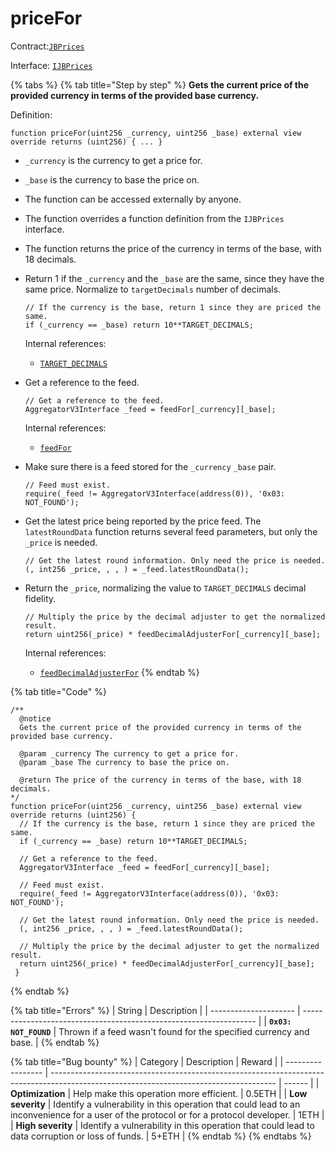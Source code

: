 # priceFor

Contract:[`JBPrices`](../)​‌

Interface: [`IJBPrices`](../../../interfaces/ijbprices.md)

{% tabs %}
{% tab title="Step by step" %}
**Gets the current price of the provided currency in terms of the provided base currency.**

Definition:

```solidity
function priceFor(uint256 _currency, uint256 _base) external view override returns (uint256) { ... }
```

* `_currency` is the currency to get a price for.
* `_base` is the currency to base the price on.
* The function can be accessed externally by anyone.
* The function overrides a function definition from the `IJBPrices` interface.
* The function returns the price of the currency in terms of the base, with 18 decimals.
*   Return 1 if the `_currency` and the `_base` are the same, since they have the same price. Normalize to `targetDecimals` number of decimals.

    ```solidity
    // If the currency is the base, return 1 since they are priced the same.
    if (_currency == _base) return 10**TARGET_DECIMALS;
    ```

    Internal references:

    * [`TARGET_DECIMALS`](../properties/targetdecimals.md)
*   Get a reference to the feed.

    ```solidity
    // Get a reference to the feed.
    AggregatorV3Interface _feed = feedFor[_currency][_base];
    ```

    Internal references:

    * [`feedFor`](../properties/targetdecimals.md)
*   Make sure there is a feed stored for the `_currency` `_base` pair.

    ```solidity
    // Feed must exist.
    require(_feed != AggregatorV3Interface(address(0)), '0x03: NOT_FOUND');
    ```
*   Get the latest price being reported by the price feed. The `latestRoundData` function returns several feed parameters, but only the `_price` is needed.

    ```solidity
    // Get the latest round information. Only need the price is needed.
    (, int256 _price, , , ) = _feed.latestRoundData();
    ```
*   Return the `_price`, normalizing the value to `TARGET_DECIMALS` decimal fidelity.

    ```solidity
    // Multiply the price by the decimal adjuster to get the normalized result.
    return uint256(_price) * feedDecimalAdjusterFor[_currency][_base];
    ```

    Internal references:

    * [`feedDecimalAdjusterFor`](../properties/feeddecimaladjuster.md)
{% endtab %}

{% tab title="Code" %}
```solidity
/** 
  @notice 
  Gets the current price of the provided currency in terms of the provided base currency.
      
  @param _currency The currency to get a price for.
  @param _base The currency to base the price on.
      
  @return The price of the currency in terms of the base, with 18 decimals.
*/
function priceFor(uint256 _currency, uint256 _base) external view override returns (uint256) {
  // If the currency is the base, return 1 since they are priced the same.
  if (_currency == _base) return 10**TARGET_DECIMALS;

  // Get a reference to the feed.
  AggregatorV3Interface _feed = feedFor[_currency][_base];

  // Feed must exist.
  require(_feed != AggregatorV3Interface(address(0)), '0x03: NOT_FOUND');

  // Get the latest round information. Only need the price is needed.
  (, int256 _price, , , ) = _feed.latestRoundData();

  // Multiply the price by the decimal adjuster to get the normalized result.
  return uint256(_price) * feedDecimalAdjusterFor[_currency][_base];
 }
```
{% endtab %}

{% tab title="Errors" %}
| String                | Description                                                        |
| --------------------- | ------------------------------------------------------------------ |
| **`0x03: NOT_FOUND`** | Thrown if a feed wasn't found for the specified currency and base. |
{% endtab %}

{% tab title="Bug bounty" %}
| Category          | Description                                                                                                                            | Reward |
| ----------------- | -------------------------------------------------------------------------------------------------------------------------------------- | ------ |
| **Optimization**  | Help make this operation more efficient.                                                                                               | 0.5ETH |
| **Low severity**  | Identify a vulnerability in this operation that could lead to an inconvenience for a user of the protocol or for a protocol developer. | 1ETH   |
| **High severity** | Identify a vulnerability in this operation that could lead to data corruption or loss of funds.                                        | 5+ETH  |
{% endtab %}
{% endtabs %}
